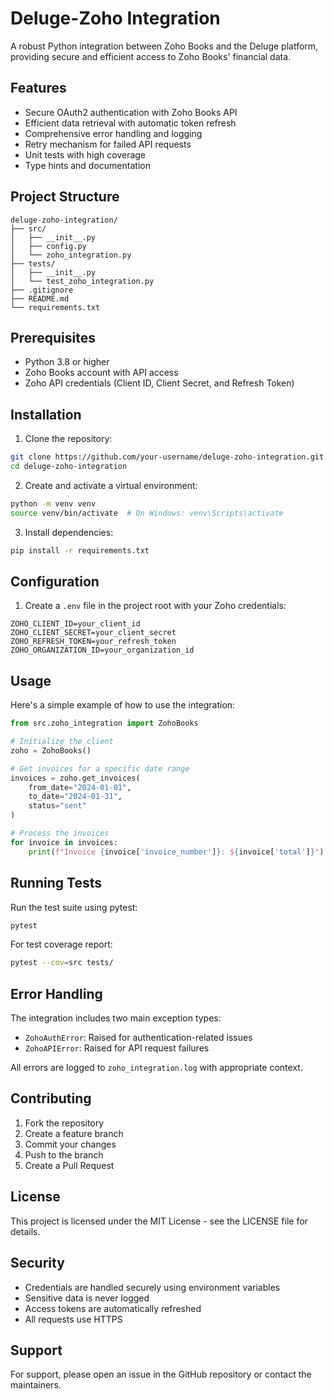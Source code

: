 # Deluge-Zoho Integration

A robust Python integration between Zoho Books and the Deluge platform, providing secure and efficient access to Zoho Books' financial data.

## Features

- Secure OAuth2 authentication with Zoho Books API
- Efficient data retrieval with automatic token refresh
- Comprehensive error handling and logging
- Retry mechanism for failed API requests
- Unit tests with high coverage
- Type hints and documentation

## Project Structure

```
deluge-zoho-integration/
├── src/
│   ├── __init__.py
│   ├── config.py
│   └── zoho_integration.py
├── tests/
│   ├── __init__.py
│   └── test_zoho_integration.py
├── .gitignore
├── README.md
└── requirements.txt
```

## Prerequisites

- Python 3.8 or higher
- Zoho Books account with API access
- Zoho API credentials (Client ID, Client Secret, and Refresh Token)

## Installation

1. Clone the repository:
```bash
git clone https://github.com/your-username/deluge-zoho-integration.git
cd deluge-zoho-integration
```

2. Create and activate a virtual environment:
```bash
python -m venv venv
source venv/bin/activate  # On Windows: venv\Scripts\activate
```

3. Install dependencies:
```bash
pip install -r requirements.txt
```

## Configuration

1. Create a `.env` file in the project root with your Zoho credentials:
```env
ZOHO_CLIENT_ID=your_client_id
ZOHO_CLIENT_SECRET=your_client_secret
ZOHO_REFRESH_TOKEN=your_refresh_token
ZOHO_ORGANIZATION_ID=your_organization_id
```

## Usage

Here's a simple example of how to use the integration:

```python
from src.zoho_integration import ZohoBooks

# Initialize the client
zoho = ZohoBooks()

# Get invoices for a specific date range
invoices = zoho.get_invoices(
    from_date="2024-01-01",
    to_date="2024-01-31",
    status="sent"
)

# Process the invoices
for invoice in invoices:
    print(f"Invoice {invoice['invoice_number']}: ${invoice['total']}")
```

## Running Tests

Run the test suite using pytest:

```bash
pytest
```

For test coverage report:

```bash
pytest --cov=src tests/
```

## Error Handling

The integration includes two main exception types:

- `ZohoAuthError`: Raised for authentication-related issues
- `ZohoAPIError`: Raised for API request failures

All errors are logged to `zoho_integration.log` with appropriate context.

## Contributing

1. Fork the repository
2. Create a feature branch
3. Commit your changes
4. Push to the branch
5. Create a Pull Request

## License

This project is licensed under the MIT License - see the LICENSE file for details.

## Security

- Credentials are handled securely using environment variables
- Sensitive data is never logged
- Access tokens are automatically refreshed
- All requests use HTTPS

## Support

For support, please open an issue in the GitHub repository or contact the maintainers.
